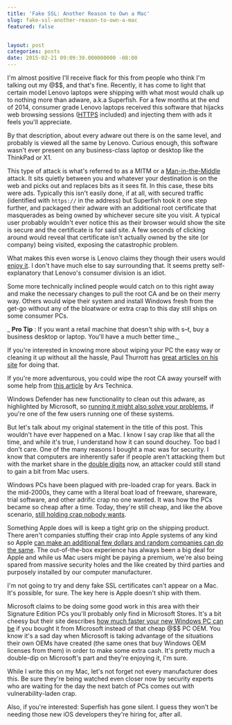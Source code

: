 ```yaml
---
title: 'Fake SSL: Another Reason to Own a Mac'
slug: fake-ssl-another-reason-to-own-a-mac
featured: false


layout: post
categories: posts
date: 2015-02-21 09:09:39.000000000 -08:00
---
```


I'm almost positive I'll receive flack for this from people who think I'm talking out my @$$, and that's fine. Recently, it has come to light that certain model Lenovo laptops were shipping with what most would chalk up to nothing more than adware, a.k.a Superfish. For a few months at the end of 2014, consumer grade Lenovo laptops received this software that hijacks web browsing sessions ([HTTPS](http://en.wikipedia.org/wiki/HTTP_Secure) included) and injecting them with ads it feels you'll appreciate.

By that description, about every adware out there is on the same level, and probably is viewed all the same by Lenovo. Curious enough, this software wasn't ever present on any business-class laptop or desktop like the ThinkPad or X1.

This type of attack is what's referred to as a MITM or a [Man-in-the-Middle](http://en.wikipedia.org/wiki/Man-in-the-middle_attack) attack. It sits quietly between you and whatever your destination is on the web and picks out and replaces bits as it sees fit. In this case, these bits were ads. Typically this isn't easily done, if at all, with secured traffic (identified with `https://` in the address) but Superfish took it one step further, and packaged their adware with an additional root certificate that masquerades as being owned by whichever secure site you visit. A typical user probably wouldn't ever notice this as their browser would show the site is secure and the certificate is for said site. A few seconds of clicking around would reveal that certificate isn't actually owned by the site (or company) being visited, exposing the catastrophic problem.

What makes this even worse is Lenovo claims they though their users would [enjoy it](http://arstechnica.com/security/2015/02/lenovo-honestly-thought-youd-enjoy-that-superfish-https-spyware/). I don't have much else to say surrounding that. It seems pretty self-explanatory that Lenovo's consumer division is an idiot.

Some more technically inclined people would catch on to this right away and make the necessary changes to pull the root CA and be on their merry way. Others would wipe their system and install Windows fresh from the get-go without any of the bloatware or extra crap to this day still ships on some consumer PCs.

_ **Pro Tip** : If you want a retail machine that doesn't ship with s–t, buy a business desktop or laptop. You'll have a much better time._

If you're interested in knowing more about wiping your PC the easy way or cleaning it up without all the hassle, Paul Thurrott has [great articles on his site](https://www.thurrott.com/tag/clean-pc) for doing that.

If you're more adventurous, you could wipe the root CA away yourself with some help from [this article](http://arstechnica.com/security/2015/02/how-to-remove-the-superfish-malware-what-lenovo-doesnt-tell-you/) by Ars Technica.

Windows Defender has new functionality to clean out this adware, as highlighted by Microsoft, so [running it might also solve your problems](http://arstechnica.com/security/2015/02/windows-defender-now-removes-superfish-malware-if-youre-lucky/), if you're one of the few users running one of these systems.

But let's talk about my original statement in the title of this post. This wouldn't have ever happened on a Mac. I know I say crap like that all the time, and while it's true, I understand how it can sound douchey. Too bad I don't care. One of the many reasons I bought a mac was for security. I know that computers are inherently safer if people aren't attacking them but with the market share in the [double digits](http://techcrunch.com/2014/11/07/mac-achieves-highest-u-s-pc-market-share-ever-in-q3-2014-according-to-idc/) now, an attacker could still stand to gain a bit from Mac users.

Windows PCs have been plagued with pre-loaded crap for years. Back in the mid-2000s, they came with a literal boat load of freeware, shareware, trial software, and other adrific crap no one wanted. It was how the PCs became so cheap after a time. Today, they're still cheap, and like the above scenario, [still holding crap nobody wants](http://www.howtogeek.com/174587/refreshing-your-pc-wont-help-why-bloatware-is-still-a-problem-on-windows-8/).

Something Apple does will is keep a tight grip on the shipping product. There aren't companies stuffing their crap into Apple systems of any kind so Apple [can make an additional few dollars and random companies can do the same](http://www.howtogeek.com/163303/how-computer-manufacturers-are-paid-to-make-your-laptop-worse/). The out-of-the-box experience has always been a big deal for Apple and while us Mac users might be paying a premium, we're also being spared from massive security holes and the like created by third parties and purposely installed by our computer manufacturer.

I'm not going to try and deny fake SSL certificates can't appear on a Mac. It's possible, for sure. The key here is Apple doesn't ship with them.

Microsoft claims to be doing some good work in this area with their Signature Edition PCs you'll probably only find in Microsoft Stores. It's a bit cheesy but their site describes [how much faster your new Windows PC can be](http://www.microsoftstore.com/store?SiteID=msusa&Locale=en_US&Action=ContentTheme&pbPage=MicrosoftSignature&ThemeID=33363200) if you bought it from Microsoft instead of that cheap @$$ PC OEM. You know it's a sad day when Microsoft is taking advantage of the situations their own OEMs have created (the same ones that buy Windows OEM licenses from them) in order to make some extra cash. It's pretty much a double-dip on Microsoft's part and they're enjoying it, I'm sure.

While I write this on my Mac, let's not forget not every manufacturer does this. Be sure they're being watched even closer now by security experts who are waiting for the day the next batch of PCs comes out with vulnerability-laden crap.

Also, if you're interested: Superfish has gone silent. I guess they won't be needing those new iOS developers they're hiring for, after all.

